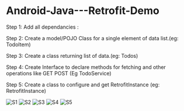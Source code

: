 # Android-Java---Retrofit-Demo

Step 1: Add all dependancies :

Step 2: Create a model/POJO Class for a single element of data list.(eg: TodoItem)

Step 3: Create a class returning list of data.(eg: Todos)

Step 4: Create Interface to declare methods for fetching and other operations like GET POST (Eg TodoService)

Step 5: Create a class to configure and get RetrofitInstance (eg: RetrofitInstance)


![S1](https://github.com/VaibhavMojidra/Android-Java---Retrofit-Demo/blob/master/screenshots/1.png)
![S2](https://github.com/VaibhavMojidra/Android-Java---Retrofit-Demo/blob/master/screenshots/2.png)
![S3](https://github.com/VaibhavMojidra/Android-Java---Retrofit-Demo/blob/master/screenshots/3.png)
![S4](https://github.com/VaibhavMojidra/Android-Java---Retrofit-Demo/blob/master/screenshots/4.png)
![S5](https://github.com/VaibhavMojidra/Android-Java---Retrofit-Demo/blob/master/screenshots/5.png)
